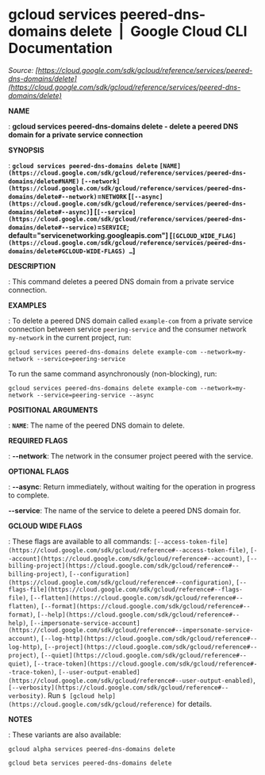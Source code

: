 # gcloud services peered-dns-domains delete  |  Google Cloud CLI Documentation

*Source: [https://cloud.google.com/sdk/gcloud/reference/services/peered-dns-domains/delete](https://cloud.google.com/sdk/gcloud/reference/services/peered-dns-domains/delete)*

**NAME**

: **gcloud services peered-dns-domains delete - delete a peered DNS domain for a private service connection**

**SYNOPSIS**

: **`gcloud services peered-dns-domains delete` `[NAME](https://cloud.google.com/sdk/gcloud/reference/services/peered-dns-domains/delete#NAME)` `[--network](https://cloud.google.com/sdk/gcloud/reference/services/peered-dns-domains/delete#--network)`=`NETWORK` [`[--async](https://cloud.google.com/sdk/gcloud/reference/services/peered-dns-domains/delete#--async)`] [`[--service](https://cloud.google.com/sdk/gcloud/reference/services/peered-dns-domains/delete#--service)`=`SERVICE`; default="servicenetworking.googleapis.com"] [`[GCLOUD_WIDE_FLAG](https://cloud.google.com/sdk/gcloud/reference/services/peered-dns-domains/delete#GCLOUD-WIDE-FLAGS) …`]**

**DESCRIPTION**

: This command deletes a peered DNS domain from a private service connection.

**EXAMPLES**

: To delete a peered DNS domain called `example-com` from a private
service connection between service `peering-service` and the consumer
network `my-network` in the current project, run:

```
gcloud services peered-dns-domains delete example-com --network=my-network --service=peering-service
```

To run the same command asynchronously (non-blocking), run:

```
gcloud services peered-dns-domains delete example-com --network=my-network --service=peering-service --async
```

**POSITIONAL ARGUMENTS**

: **`NAME`**:
The name of the peered DNS domain to delete.

**REQUIRED FLAGS**

: **--network**:
The network in the consumer project peered with the service.

**OPTIONAL FLAGS**

: **--async**:
Return immediately, without waiting for the operation in progress to complete.

**--service**:
The name of the service to delete a peered DNS domain for.

**GCLOUD WIDE FLAGS**

: These flags are available to all commands: `[--access-token-file](https://cloud.google.com/sdk/gcloud/reference#--access-token-file)`,
`[--account](https://cloud.google.com/sdk/gcloud/reference#--account)`, `[--billing-project](https://cloud.google.com/sdk/gcloud/reference#--billing-project)`,
`[--configuration](https://cloud.google.com/sdk/gcloud/reference#--configuration)`,
`[--flags-file](https://cloud.google.com/sdk/gcloud/reference#--flags-file)`,
`[--flatten](https://cloud.google.com/sdk/gcloud/reference#--flatten)`, `[--format](https://cloud.google.com/sdk/gcloud/reference#--format)`, `[--help](https://cloud.google.com/sdk/gcloud/reference#--help)`, `[--impersonate-service-account](https://cloud.google.com/sdk/gcloud/reference#--impersonate-service-account)`,
`[--log-http](https://cloud.google.com/sdk/gcloud/reference#--log-http)`,
`[--project](https://cloud.google.com/sdk/gcloud/reference#--project)`, `[--quiet](https://cloud.google.com/sdk/gcloud/reference#--quiet)`, `[--trace-token](https://cloud.google.com/sdk/gcloud/reference#--trace-token)`, `[--user-output-enabled](https://cloud.google.com/sdk/gcloud/reference#--user-output-enabled)`,
`[--verbosity](https://cloud.google.com/sdk/gcloud/reference#--verbosity)`.
Run `$ [gcloud help](https://cloud.google.com/sdk/gcloud/reference)` for details.

**NOTES**

: These variants are also available:

```
gcloud alpha services peered-dns-domains delete
```

```
gcloud beta services peered-dns-domains delete
```
